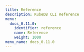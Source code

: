 ```yaml
---
title: Reference
description: KubeDB CLI Reference
menu:
  docs_0.11.0:
    identifier: reference
    name: Reference
    weight: 1000
menu_name: docs_0.11.0
---
```

